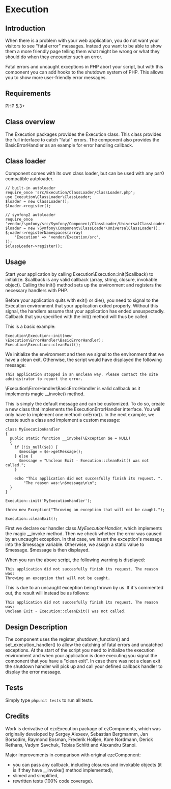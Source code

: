 Execution
=========

Introduction
------------

When there is a problem with your web application, you do not want your
visitors to see "fatal error" messages. Instead you want to be able to show
them a more friendly page telling them what might be wrong or what they should
do when they encounter such an error.

Fatal errors and uncaught exceptions in PHP abort your script, but with this
component you can add hooks to the shutdown system of PHP. This allows you to
show more user-friendly error messages.

Requirements
------------

PHP 5.3+

Class overview
--------------

The Execution packages provides the Execution class. This class provides the
full interface to catch "fatal" errors. The component also
provides the BasicErrorHandler as an example for error handling callback.

Class loader
------------

Component comes with its own class loader, but can be used with any psr0
compatible autoloader.

    // built-in autoloader
    require_once 'src/Execution/ClassLoader/ClassLoader.php';
    use Execution\ClassLoader\ClassLoader;
    $loader = new ClassLoader();
    $loader->register();

    // symfony2 autoloader
    require_once 'vendor/symfony/src/Symfony/Component/ClassLoader/UniversalClassLoader.php';
    $loader = new \Symfony\Component\ClassLoader\UniversalClassLoader();
    $;oader->registerNamespaces(array(
        'Execution' => 'vendor/Execution/src',
    ));
    $classLoader->register();

Usage
-----

Start your application by calling Execution\Execution::init($callback) to
initialize. $callback is any valid callback (array, string, closure, invokable
object). Calling the init() method sets up the environment and registers the 
necessary handlers with PHP.

Before your application quits with exit() or die(), you need to signal to the
Execution environment that your application exited properly. Without this
signal, the handlers assume that your application has ended unsuspectedly. 
Callback that you specified with the init() method will thus be called.

This is a basic example:

    Execution\Execution::init(new \Execution\ErrorHandler\BasicErrorHandler);
    Execution\Execution::cleanExit();

We initialize the environment and then we signal to the environment that we have 
a clean exit. Otherwise, the script would have displayed the following message:

    This application stopped in an unclean way. Please contact the site
    administrator to report the error.

\Execution\ErrorHandler\BasicErrorHandler is valid callback as it implements
magic __invoke() method.

This is simply the default message and can be customized. To do so, create a new
class that implements the ExecutionErrorHandler interface. You will only
have to implement one method: onError(). In the next example, we create such a
class and implement a custom message:

    class MyExecutionHandler
    {
      public static function __invoke(\Exception $e = NULL)
      {
        if (!is_null($e)) {
          $message = $e->getMessage();
        } else {
          $message = "Unclean Exit - Execution::cleanExit() was not called.";
        }

        echo "This application did not succesfully finish its request. ".
            "The reason was:\n$message\n\n";
      }
    }

    Execution::init('MyExecutionHandler');

    throw new Exception("Throwing an exception that will not be caught.");

    Execution::cleanExit();

First we declare our handler class *MyExecutionHandler*, which implements the 
magic __invoke method. Then we check whether the error was caused by an uncaught
exception. In that case, we insert the exception's message into the $message
variable. Otherwise, we assign a static value to $message. $message is then
displayed.

When you run the above script, the following warning is displayed:

    This application did not succesfully finish its request. The reason was:
    Throwing an exception that will not be caught.

This is due to an uncaught exception being thrown by us. If it's commented out, 
the result will instead be as follows:

    This application did not succesfully finish its request. The reason was:
    Unclean Exit - Execution::cleanExit() was not called.

Design Description
------------------
The component uses the register_shutdown_function() and set_execution_handler()
to allow the catching of fatal errors and uncatched exceptions. At the start of
the script you need to initialize the execution environment and when your
application is done executing you signal the component that you have a "clean
exit".  In case there was not a clean exit the shutdown handler will pick up
and call your defined callback handler to display the error message.

Tests
-----

Simply type `phpunit tests` to run all tests.

Credits
-------

Work is derivative of ezcExecution package of ezComponents, which was originally
developed by Sergey Alexeev, Sebastian Bergmannm, Jan Borsodim, Raymond Bosman,
Frederik Holljen, Kore Nordmann, Derick Rethans, Vadym Savchuk, Tobias Schlitt
and Alexandru Stanoi.

Major improvements in comparison with original ezcComponent:
- you can pass any callback, including closures and invokable objects (it is if 
  they have __invoke() method implemented),
- slimed and simplified,
- rewritten tests (100% code coverage).
